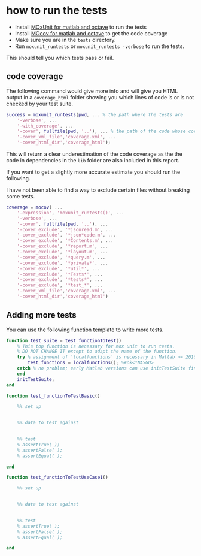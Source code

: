 # how to run the tests

- Install [MOxUnit for matlab and octave](https://github.com/MOxUnit/MOxUnit) to run the tests
- Install [MOcov for matlab and octave](https://github.com/MOcov/MOcov) to get the code coverage
- Make sure you are in the `tests` directory.
- Run `moxunit_runtests` or `moxunit_runtests -verbose` to run the tests.

This should tell you which tests pass or fail.
  
## code coverage

The following command would give more info and will give you HTML output in a `coverage_html` folder
showing you which lines of code is or is not checked by your test suite.

``` matlab
success = moxunit_runtests(pwd, ... % the path where the tests are
    '-verbose', ...
    '-with_coverage', ...
    '-cover', fullfile(pwd, '..'), ... % the path of the code whose coverage we want to estimate
    '-cover_xml_file','coverage.xml', ...
    '-cover_html_dir','coverage_html');
```
This will return a clear underestimation of the code coverage as the the code in dependencies in the `lib` folder
are also included in this report.

If you want to get a slightly more accurate estimate you should run the following.

I have not been able to find a way to exclude certain files without breaking some tests.

```matlab
coverage = mocov( ...
    '-expression', 'moxunit_runtests()', ...
    '-verbose', ...
    '-cover', fullfile(pwd, '..'), ...
    '-cover_exclude', '*jsonread.m', ...
    '-cover_exclude', '*json*code.m', ...
    '-cover_exclude', '*Contents.m', ...
    '-cover_exclude', '*report.m', ...
    '-cover_exclude', '*layout.m', ...
    '-cover_exclude', '*query.m', ...
    '-cover_exclude', '*private*', ...
    '-cover_exclude', '*util*', ...
    '-cover_exclude', '*Tests*', ...
    '-cover_exclude', '*tests*', ...
    '-cover_exclude', '*test_*', ...
    '-cover_xml_file','coverage.xml', ...
    '-cover_html_dir','coverage_html')
```


## Adding more tests

You can use the following function template to write more tests.


```matlab
function test_suite = test_functionToTest()
    % This top function is necessary for mox unit to run tests. 
    % DO NOT CHANGE IT except to adapt the name of the function.
    try % assignment of 'localfunctions' is necessary in Matlab >= 2016
        test_functions = localfunctions(); %#ok<*NASGU>
    catch % no problem; early Matlab versions can use initTestSuite fine
    end
    initTestSuite;
end

function test_functionToTestBasic()

    %% set up


    %% data to test against
    

    %% test
    % assertTrue( );
    % assertFalse( );
    % assertEqual( );

end

function test_functionToTestUseCase1()

    %% set up


    %% data to test against
    

    %% test
    % assertTrue( );
    % assertFalse( );
    % assertEqual( );

end
```

